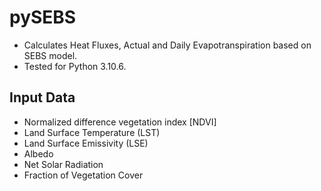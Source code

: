 # pySEBS

* Calculates Heat Fluxes, Actual and Daily Evapotranspiration based on SEBS model. 
* Tested for Python 3.10.6.

## Input Data
* Normalized difference vegetation index [NDVI]
* Land Surface Temperature (LST)
* Land Surface Emissivity (LSE)
* Albedo
* Net Solar Radiation
* Fraction of Vegetation Cover
